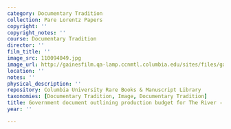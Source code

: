 ```yaml
---
category: Documentary Tradition
collection: Pare Lorentz Papers
copyright: ''
copyright_notes: ''
course: Documentary Tradition
director: ''
film_title: ''
image_src: 110094049.jpg
image_url: http://gainesfilm.qa-lamp.ccnmtl.columbia.edu/sites/files/gainesfilm/images/110094049.jpg
location: ''
notes: ''
physical_description: ''
repository: Columbia University Rare Books & Manuscript Library
taxonomies: [Documentary Tradition, Image, Documentary Tradition]
title: Government document outlining production budget for The River - Page 1 of 4
year: ''

---
```

